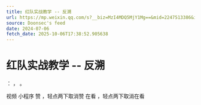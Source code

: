```yaml
---
title: 红队实战教学 -- 反溯
url: https://mp.weixin.qq.com/s?__biz=MzI4MDQ5MjY1Mg==&mid=2247513386&idx=2&sn=9f04f109dedd9a22d2d4ef6d949f6b12
source: Doonsec's feed
date: 2024-07-06
fetch_date: 2025-10-06T17:38:52.905638
---
```


# 红队实战教学 -- 反溯

：
，
。

视频
小程序
赞
，轻点两下取消赞
在看
，轻点两下取消在看